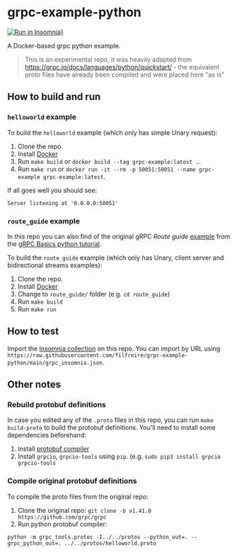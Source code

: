 # grpc-example-python

[![Run in Insomnia}](https://insomnia.rest/images/run.svg)](https://insomnia.rest/run/?label=filfreire%2Fgrpc-example-python&uri=https%3A%2F%2Fraw.githubusercontent.com%2Ffilfreire%2Fgrpc-example-python%2Fmain%2Fgrpc_insomnia.json)

A Docker-based grpc python example.

> This is an experimental repo, it was heavily adapted from https://grpc.io/docs/languages/python/quickstart/ - the equivalent proto files have already been compiled and were placed here "as is"

## How to build and run

### `helloworld` example

To build the `helloworld` example (which only has simple Unary request):

1. Clone the repo.
2. Install [Docker](https://docs.docker.com/get-docker/)
3. Run `make build` or `docker build --tag grpc-example:latest .`.
4. Run `make run` or `docker run -it --rm -p 50051:50051 --name grpc-example grpc-example:latest`.

If all goes well you should see:

```shell
Server listening at '0.0.0.0:50051'
```

### `route_guide` example

In this repo you can also find of the original gRPC *Route guide* [example](https://github.com/grpc/grpc/tree/v1.41.0/examples/python/route_guide) from the [gRPC Basics python tutorial](https://grpc.io/docs/languages/python/basics/).

To build the `route_guide` example (which only has Unary, client server and bidirectional streams examples):

1. Clone the repo.
2. Install [Docker](https://docs.docker.com/get-docker/)
3. Change to `route_guide/` folder (e.g. `cd route_guide`)
4. Run `make build`
5. Run `make run`

## How to test

Import the [Insomnia collection](./grpc_insomnia.json) on this repo. You can import by URL using `https://raw.githubusercontent.com/filfreire/grpc-example-python/main/grpc_insomnia.json`.

## Other notes

### Rebuild protobuf definitions

In case you edited any of the `.proto` files in this repo, you can run `make build-proto` to build the protobuf definitions. You'll need to install some dependencies beforehand:

1. Install [protobuf compiler](https://grpc.io/docs/protoc-installation/)
2. Install `grpcio`, `grpcio-tools` using `pip`. (e.g. `sudo pip3 install grpcio grpcio-tools`

### Compile original protobuf definitions 

To compile the proto files from the original repo:

1. Clone the original repo: `git clone -b v1.41.0 https://github.com/grpc/grpc`
2. Run python protobuf compiler:

```shell
python -m grpc_tools.protoc -I../../protos --python_out=. --grpc_python_out=. ../../protos/helloworld.proto
```
